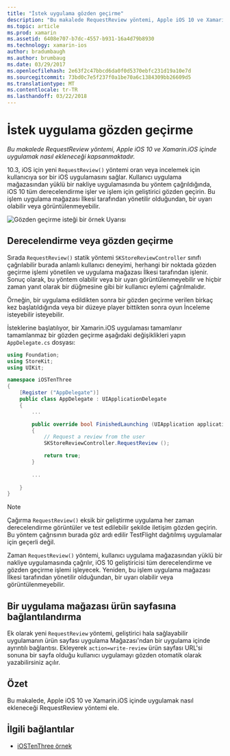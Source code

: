 ```yaml
---
title: "İstek uygulama gözden geçirme"
description: "Bu makalede RequestReview yöntemi, Apple iOS 10 ve Xamarin.iOS içinde uygulamak nasıl ekleneceği kapsanmaktadır."
ms.topic: article
ms.prod: xamarin
ms.assetid: 6408e707-b7dc-4557-b931-16a4d79b8930
ms.technology: xamarin-ios
author: bradumbaugh
ms.author: brumbaug
ms.date: 03/29/2017
ms.openlocfilehash: 2e63f2c47bbcd6da0f0d5370ebfc231d19a10e7d
ms.sourcegitcommit: 73bd0c7e5f237f0a1be70a6c1384309bb26609d5
ms.translationtype: MT
ms.contentlocale: tr-TR
ms.lasthandoff: 03/22/2018
---
```

# <a name="request-app-review"></a>İstek uygulama gözden geçirme

_Bu makalede RequestReview yöntemi, Apple iOS 10 ve Xamarin.iOS içinde uygulamak nasıl ekleneceği kapsanmaktadır._

10.3, iOS için yeni `RequestReview()` yöntemi oran veya incelemek için kullanıcıya sor bir iOS uygulamasını sağlar. Kullanıcı uygulama mağazasından yüklü bir nakliye uygulamasında bu yöntem çağrıldığında, iOS 10 tüm derecelendirme işler ve işlem için geliştirici gözden geçirin. Bu işlem uygulama mağazası İlkesi tarafından yönetilir olduğundan, bir uyarı olabilir veya görüntülenmeyebilir.

![](request-app-review-images/review01.png "Gözden geçirme isteği bir örnek Uyarısı")

## <a name="requesting-a-rating-or-review"></a>Derecelendirme veya gözden geçirme

Sırada `RequestReview()` statik yöntemi `SKStoreReviewController` sınıfı çağrılabilir burada anlamlı kullanıcı deneyimi, herhangi bir noktada gözden geçirme işlemi yönetilen ve uygulama mağazası İlkesi tarafından işlenir. Sonuç olarak, bu yöntem olabilir veya bir uyarı görüntülenmeyebilir ve hiçbir zaman yanıt olarak bir düğmesine gibi bir kullanıcı eylemi çağrılmalıdır.

Örneğin, bir uygulama edildikten sonra bir gözden geçirme verilen birkaç kez başlatıldığında veya bir düzeye player bittikten sonra oyun İnceleme isteyebilir isteyebilir.

İsteklerine başlatılıyor, bir Xamarin.iOS uygulaması tamamlanır tamamlanmaz bir gözden geçirme aşağıdaki değişiklikleri yapın `AppDelegate.cs` dosyası:

```csharp
using Foundation;
using StoreKit;
using UIKit;

namespace iOSTenThree
{
    [Register ("AppDelegate")]
    public class AppDelegate : UIApplicationDelegate
    {
        ...

        public override bool FinishedLaunching (UIApplication application, NSDictionary launchOptions)
        {
            // Request a review from the user
            SKStoreReviewController.RequestReview ();

            return true;
        }
        
        ...
        
    }
}
```

> [!NOTE]
> Çağırma `RequestReview()` eksik bir geliştirme uygulama her zaman derecelendirme görüntüler ve test edilebilir şekilde iletişim gözden geçirin. Bu yöntem çağrısının burada göz ardı edilir TestFlight dağıtılmış uygulamalar için geçerli değil.

Zaman `RequestReview()` yöntemi, kullanıcı uygulama mağazasından yüklü bir nakliye uygulamasında çağrılır, iOS 10 geliştiricisi tüm derecelendirme ve gözden geçirme işlemi işleyecek. Yeniden, bu işlem uygulama mağazası İlkesi tarafından yönetilir olduğundan, bir uyarı olabilir veya görüntülenmeyebilir.

## <a name="linking-to-an-app-store-product-page"></a>Bir uygulama mağazası ürün sayfasına bağlantılandırma 

Ek olarak yeni `RequestReview` yöntemi, geliştirici hala sağlayabilir uygulamanın ürün sayfası uygulama Mağazası'ndan bir uygulama içinde ayrıntılı bağlantısı. Ekleyerek `action=write-review` ürün sayfası URL'si sonuna bir sayfa olduğu kullanıcı uygulamayı gözden otomatik olarak yazabilirsiniz açılır. 

## <a name="summary"></a>Özet

Bu makalede, Apple iOS 10 ve Xamarin.iOS içinde uygulamak nasıl ekleneceği RequestReview yöntemi ele.



## <a name="related-links"></a>İlgili bağlantılar

- [iOSTenThree örnek](https://developer.xamarin.com/samples/ios/iOS10/iOSTenThree)
